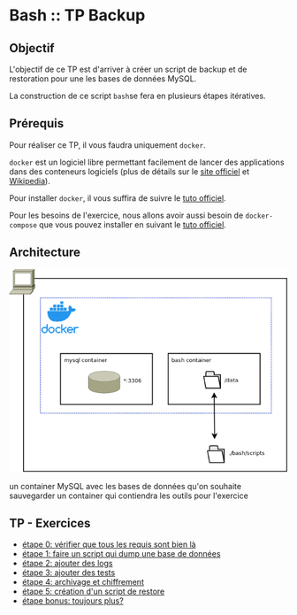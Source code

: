 # Bash :: TP Backup

## Objectif

L'objectif de ce TP est d'arriver à créer un script de backup et de restoration pour une les bases de données MySQL.

La construction de ce script `bash`se fera en plusieurs étapes itératives.


## Prérequis

Pour réaliser ce TP, il vous faudra uniquement `docker`.

`docker` est un logiciel libre permettant facilement de lancer des applications dans des conteneurs logiciels (plus de détails sur le [site officiel](https://www.docker.com/) et [Wikipedia](https://fr.wikipedia.org/wiki/Docker_%28logiciel%29)).

Pour installer `docker`, il vous suffira de suivre le [tuto officiel](https://docs.docker.com/install/).

Pour les besoins de l'exercice, nous allons avoir aussi besoin de `docker-compose` que vous pouvez installer en suivant le [tuto officiel](https://docs.docker.com/compose/install/).

## Architecture

![TP schema](./images/bash-tp-infra.png)

un container MySQL avec les bases de données qu'on souhaite sauvegarder
un container qui contiendra les outils pour l'exercice


## TP - Exercices

* [étape 0: vérifier que tous les requis sont bien là](./tp/step_0-check.md)
* [étape 1: faire un script qui dump une base de données](./tp/step_1-dump_db.md)
* [étape 2: ajouter des logs](./tp/step_2-log.md)
* [étape 3: ajouter des tests](./tp/step_3-test.md)
* [étape 4: archivage et chiffrement](./tp/step_4-archive.md)
* [étape 5: création d'un script de restore](./tp/step_5-restore.md)
* [étape bonus: toujours plus?](./tp/step_bonus.md)
